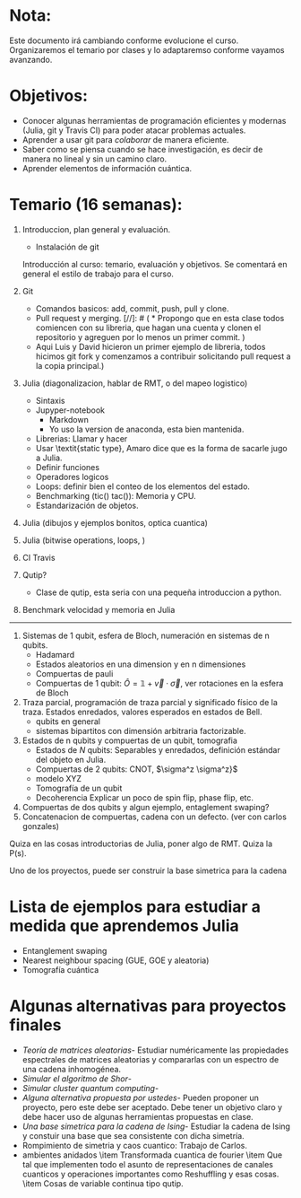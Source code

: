 Nota:
=====
Este documento irá cambiando conforme evolucione el curso. Organizaremos el temario
por clases y lo adaptaremso conforme vayamos avanzando.

Objetivos: 
==========
* Conocer algunas herramientas de programación eficientes y modernas (Julia,
  git y Travis CI) para poder atacar problemas actuales. 
* Aprender a usar git para _colaborar_ de manera eficiente.
* Saber como se piensa cuando se hace investigación, es decir de manera no
  lineal y sin un camino claro. 
* Aprender elementos de información cuántica.


Temario (16 semanas):
=====================
1. Introduccion, plan general y evaluación.
   * Instalación de git 

   Introducción al curso: temario, evaluación y objetivos.
   Se comentará en general el estilo de trabajo para el curso.
1. Git
   * Comandos basicos: add, commit, push, pull y clone.
   * Pull request y merging.
[//]: # ( * Propongo que en esta clase todos comiencen con su libreria, que hagan una cuenta y clonen el repositorio y agreguen por lo menos un primer commit. )
   * Aqui Luis y David hicieron un primer ejemplo de libreria, todos hicimos
     git fork y comenzamos a contribuir solicitando pull request a la copia
     principal.)
1. Julia (diagonalizacion, hablar de RMT, o del mapeo logistico)
   * Sintaxis
   * Jupyper-notebook
     * Markdown
     * Yo uso la version de anaconda, esta bien mantenida.
   * Librerias: Llamar y hacer
   * Usar \textit{static type}, Amaro dice que es la forma de sacarle jugo a Julia.
   * Definir funciones
   * Operadores logicos
   * Loops: definir bien el conteo de los elementos del estado.
   * Benchmarking (tic() tac()): Memoria y CPU.
   * Estandarización de objetos.
1. Julia (dibujos y ejemplos bonitos, optica cuantica)
1. Julia (bitwise operations, loops, )
1. CI Travis 
1. Qutip?
   * Clase de qutip, esta seria con una pequeña introduccion a python.
1. Benchmark velocidad y memoria en Julia
******
1. Sistemas de 1 qubit, esfera de Bloch, numeración en sistemas
   de n qubits. 
   * Hadamard
   * Estados aleatorios en una dimension y en n dimensiones
   * Compuertas de pauli
   * Compuertas de 1 qubit: $\hat O=\mathbb{1}+ \vec v \cdot \vec \sigma$, ver
     rotaciones en la esfera de Bloch
1. Traza parcial, programación de traza parcial y significado físico de la traza.
   Estados enredados, valores esperados en estados de Bell. 
   * qubits en general
   * sistemas bipartitos con dimensión arbitraria factorizable.
1. Estados de n qubits y compuertas de un qubit, tomografia
   * Estados de $N$ qubits: Separables y enredados, definición estándar del objeto en Julia.
   * Compuertas de 2 qubits: CNOT, $\sigma^z \sigma^z}$
   * modelo XYZ
   * Tomografía de un qubit
   * Decoherencia Explicar un poco de spin flip, phase flip, etc.
1. Compuertas de dos qubits y algun ejemplo, entaglement swaping?
1. Concatenacion de compuertas, cadena con un defecto. (ver con carlos gonzales) 

Quiza en las cosas introductorias de Julia, poner algo de RMT. Quiza la P(s). 

Uno de los proyectos, puede ser construir la base simetrica para la cadena

Lista de ejemplos para estudiar a medida que aprendemos Julia
=============================================================
* Entanglement swaping 
* Nearest neighbour spacing (GUE, GOE y aleatoria)
* Tomografía cuántica

Algunas alternativas para proyectos finales
===========================================

* _Teoría de matrices aleatorias_-
  Estudiar numéricamente las propiedades espectrales de matrices aleatorias y
  compararlas con un espectro de una cadena inhomogénea.
* _Simular el algoritmo de Shor_-
* _Simular cluster quantum computing_-
* _Alguna alternativa propuesta por ustedes_- 
  Pueden proponer un proyecto, pero este debe ser aceptado. Debe tener un
  objetivo claro y debe hacer uso de algunas herramientas propuestas en clase.
* _Una base simetrica para la cadena de Ising_- 
  Estudiar la cadena de Ising y constuir una base que sea consistente con dicha
  simetría.
* Rompimiento de simetria y caos cuantico: Trabajo de Carlos.
* ambientes anidados
\item Transformada cuantica de fourier
\item Que tal que implementen todo el asunto de representaciones de canales cuanticos y operaciones importantes como Reshuffling y esas cosas.
\item Cosas de variable continua tipo qutip.
